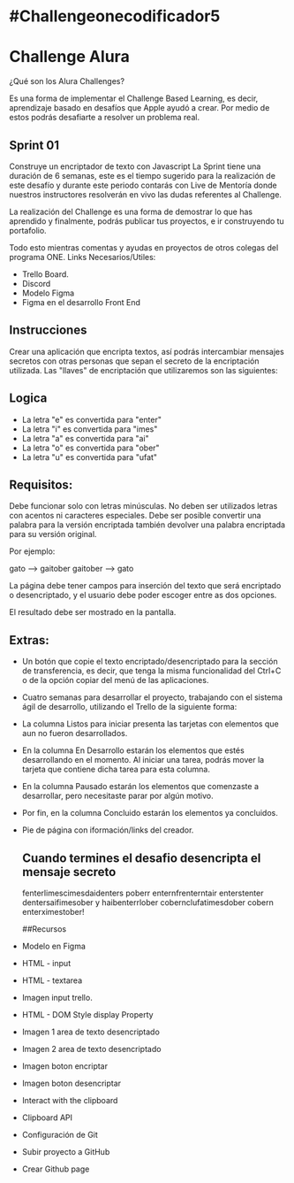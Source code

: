 # #Challengeonecodificador5
# Challenge Alura

¿Qué son los Alura Challenges?

Es una forma de implementar el Challenge Based Learning, es decir, aprendizaje basado en desafíos que Apple ayudó a crear. 
Por medio de estos podrás desafiarte a resolver un problema real.

## Sprint 01

Construye un encriptador de texto con Javascript La Sprint tiene
una duración de 6 semanas, este es el tiempo sugerido para la realización de
este desafío y durante este periodo contarás con Live de Mentoría donde nuestros
instructores resolverán en vivo las dudas referentes al Challenge.

La realización del Challenge es una forma de demostrar lo que has aprendido y
finalmente, podrás publicar tus proyectos, e ir construyendo tu portafolio.

Todo esto mientras comentas y ayudas en proyectos de otros colegas del programa ONE.
Links Necesarios/Utiles:

* Trello Board.
* Discord
* Modelo Figma
* Figma en el desarrollo Front End

  
## Instrucciones
Crear una aplicación que encripta textos, así podrás intercambiar mensajes secretos con otras personas que sepan el secreto de la encriptación utilizada.
Las "llaves" de encriptación que utilizaremos son las siguientes:

## Logica
* La letra "e" es convertida para "enter"
* La letra "i" es convertida para "imes"
* La letra "a" es convertida para "ai"
* La letra "o" es convertida para "ober"
* La letra "u" es convertida para "ufat"

## Requisitos:

Debe funcionar solo con letras minúsculas.
No deben ser utilizados letras con acentos ni caracteres especiales.
Debe ser posible convertir una palabra para la versión encriptada también devolver una palabra encriptada para su versión original.

Por ejemplo:

gato     --> gaitober
gaitober --> gato

La página debe tener campos para inserción del texto que será encriptado o desencriptado, y el usuario debe poder escoger entre as dos opciones.

El resultado debe ser mostrado en la pantalla.

## Extras:

* Un botón que copie el texto encriptado/desencriptado para la sección de transferencia, es decir, que tenga la misma funcionalidad del Ctrl+C o de la opción copiar del menú de las aplicaciones.
* Cuatro semanas para desarrollar el proyecto, trabajando con el sistema ágil de desarrollo, utilizando el Trello de la siguiente forma:
* La columna Listos para iniciar presenta las tarjetas con elementos que aun no fueron desarrollados.
* En la columna En Desarrollo estarán los elementos que estés desarrollando en el momento. Al iniciar una tarea, podrás mover la tarjeta que contiene dicha tarea para esta columna.
* En la columna Pausado estarán los elementos que comenzaste a desarrollar, pero necesitaste parar por algún motivo.
* Por fin, en la columna Concluido estarán los elementos ya concluidos.
* Pie de página con iformación/links del creador.

  ## Cuando termines el desafio desencripta el mensaje secreto
  fenterlimescimesdaidenters poberr enternfrenterntair enterstenter dentersaifimesober y haibenterrlober cobernclufatimesdober cobern enterximestober!

  ##Recursos
* Modelo en Figma
* HTML - input
* HTML - textarea
* Imagen input trello.
* HTML - DOM Style display Property
* Imagen 1 area de texto desencriptado
* Imagen 2 area de texto desencriptado
* Imagen boton encriptar
* Imagen boton desencriptar
* Interact with the clipboard
* Clipboard API
* Configuración de Git
* Subir proyecto a GitHub
* Crear Github page
